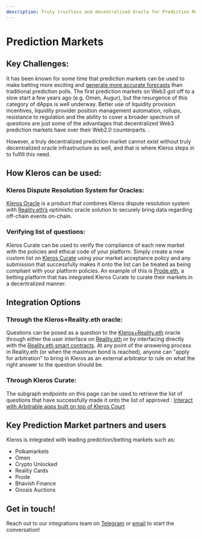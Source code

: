 ```yaml
---
description: Truly trustless and decentralized Oracle for Prediction Markets
---
```


# Prediction Markets

## Key Challenges:

It has been known for some time that prediction markets can be used to make betting more exciting and [generate more accurate forecasts](https://www.researchgate.net/publication/281765164_Distilling_the_Wisdom_of_Crowds_Prediction_Markets_vs_Prediction_Polls) than traditional prediction polls. The first prediction markets on Web3 got off to a slow start a few years ago (e.g. Omen, Augur), but the resurgence of this category of dApps is well underway. Better use of liquidity provision incentives, liquidity provider position management automation, rollups, resistance to regulation and the ability to cover a broader spectrum of questions are just some of the advantages that decentralized Web3 prediction markets have over their Web2.0 counterparts. .

However, a truly decentralized prediction market cannot exist without truly decentralized oracle infrastructure as well, and that is where Kleros steps in to fulfill this need.

## How Kleros can be used:

### Kleros Dispute Resolution System for Oracles:

[Kleros Oracle](https://kleros.gitbook.io/docs/products/oracle) is a product that combines Kleros dispute resolution system with [Reality.eth’s](https://reality.eth.link/) optimistic oracle solution to securely bring data regarding off-chain events on-chain.

### Verifying list of questions:

Kleros Curate can be used to verify the compliance of each new market with the policies and ethical code of your platform. Simply create a new custom list on [Kleros Curate](https://kleros.gitbook.io/docs/products/curate) using your market acceptance policy and any submission that successfully makes it onto the list can be treated as being compliant with your platform policies.
An example of this is [Prode.eth](https://prode.market/), a betting platform that has integrated Kleros Curate  to curate their markets in a decentralized manner. 

## Integration Options

### Through the Kleros+Reality.eth oracle:

Questions can be posed as a question to the [Kleros+Reality.eth](https://kleros.gitbook.io/docs/products/oracle) oracle through either the user interface on [Reality.eth](https://reality.eth.limo) or by interfacing directly with the [Reality.eth smart contracts](https://kleros.gitbook.io/docs/integrations/types-of-integrations/1.-dispute-resolution-integration-plan/channel-partners/how-to-use-reality.eth-+-kleros-as-an-oracle). At any point of the answering process in Reality.eth (or when the maximum bond is reached), anyone can "apply for arbitration" to bring in Kleros as an external arbitrator to rule on what the right answer to the question should be.

### Through Kleros Curate:

The subgraph endpoints on this page can be used to retrieve the list of questions that have successfully made it onto the list of approved :
[Interact with Arbitrable apps built on top of Kleros Court](https://kleros.gitbook.io/docs/integrations/types-of-integrations/2.-curated-data-integration-plan/interacting-with-arbitrable-app)

## Key Prediction Market partners and users

Kleros is integrated with leading prediction/betting markets such as:
* Polkamarkets
* Omen
* Crypto Unlocked
* Reality Cards
* Prode
* Bhavish Finance
* Gnosis Auctions

## Get in touch!

Reach out to our integrations team on [Telegram](https://t.me/daisugist) or [email](marcospernas97@gmail.com) to start the conversation!

